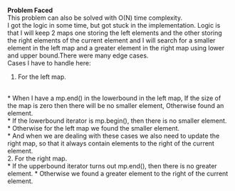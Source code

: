 **Problem Faced**
<br>
This problem can also be solved with O(N) time complexity.
<br>
I got the logic in some time, but got stuck in the implementation. Logic is that I will keep 2 maps one storing the left elements and the other storing the right elements of the current element and I will search for a smaller element in the left map and a greater element in the right map using lower and upper bound.There were many edge cases.
<br>
Cases I have to handle here:
<br>
1. For the left map.
<br>
* When I have a mp.end() in the lowerbound in the left map, If the size of the map is zero then there will be no smaller element, Otherwise found an element.<br>
* If the lowerbound iterator is mp.begin(), then there is no smaller element.<br>
* Otherwise for the left map we found the smaller element.<br>
* And when we are dealing with these cases we also need to update the right map, so that it always contain elements to the right of the current element.<br>
2. For the right map. <br>
* If the upperbound iterator turns out mp.end(), then there is no greater element.
* Otherwise we found a greater element to the right of the current element.
​
